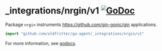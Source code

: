 # _integrations/nrgin/v1 [![GoDoc](https://godoc.org/github.com/oldfritter/go-agent/_integrations/nrgin/v1?status.svg)](https://godoc.org/github.com/oldfritter/go-agent/_integrations/nrgin/v1)

Package `nrgin` instruments https://github.com/gin-gonic/gin applications.

```go
import "github.com/oldfritter/go-agent/_integrations/nrgin/v1"
```

For more information, see
[godocs](https://godoc.org/github.com/oldfritter/go-agent/_integrations/nrgin/v1).
